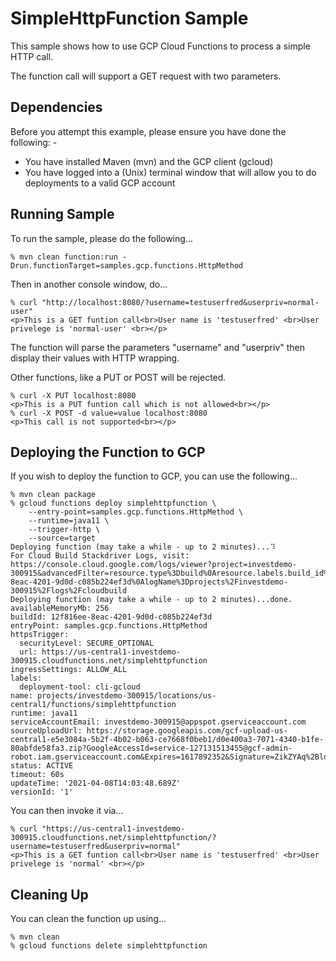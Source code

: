 SimpleHttpFunction Sample
=========================

This sample shows how to use GCP Cloud Functions to process a simple HTTP call.

The function call will support a GET request with two parameters.

Dependencies
------------
Before you attempt this example, please ensure you have done the following: -
- You have installed Maven (mvn) and the GCP client (gcloud)
- You have logged into a (Unix) terminal window that will allow you to do deployments to a valid GCP account

Running Sample
--------------
To run the sample, please do the following...

    % mvn clean function:run -Drun.functionTarget=samples.gcp.functions.HttpMethod

Then in another console window, do...

    % curl "http://localhost:8080/?username=testuserfred&userpriv=normal-user"
    <p>This is a GET funtion call<br>User name is 'testuserfred' <br>User privelege is 'normal-user' <br></p>

The function will parse the parameters "username" and "userpriv" then display their values with HTTP wrapping.

Other functions, like a PUT or POST will be rejected.

    % curl -X PUT localhost:8080
    <p>This is a PUT funtion call which is not allowed<br></p>
    % curl -X POST -d value=value localhost:8080
    <p>This call is not supported<br></p>

Deploying the Function to GCP
-----------------------------
If you wish to deploy the function to GCP, you can use the following...

    % mvn clean package
    % gcloud functions deploy simplehttpfunction \
        --entry-point=samples.gcp.functions.HttpMethod \
        --runtime=java11 \
        --trigger-http \
        --source=target
    Deploying function (may take a while - up to 2 minutes)...⠹                                                  
    For Cloud Build Stackdriver Logs, visit: https://console.cloud.google.com/logs/viewer?project=investdemo-300915&advancedFilter=resource.type%3Dbuild%0Aresource.labels.build_id%3D12f816ee-8eac-4201-9d0d-c085b224ef3d%0AlogName%3Dprojects%2Finvestdemo-300915%2Flogs%2Fcloudbuild
    Deploying function (may take a while - up to 2 minutes)...done.                                              
    availableMemoryMb: 256
    buildId: 12f816ee-8eac-4201-9d0d-c085b224ef3d
    entryPoint: samples.gcp.functions.HttpMethod
    httpsTrigger:
      securityLevel: SECURE_OPTIONAL
      url: https://us-central1-investdemo-300915.cloudfunctions.net/simplehttpfunction
    ingressSettings: ALLOW_ALL
    labels:
      deployment-tool: cli-gcloud
    name: projects/investdemo-300915/locations/us-central1/functions/simplehttpfunction
    runtime: java11
    serviceAccountEmail: investdemo-300915@appspot.gserviceaccount.com
    sourceUploadUrl: https://storage.googleapis.com/gcf-upload-us-central1-e5e3084a-5b2f-4b02-b063-ce7668f0beb1/d0e400a3-7071-4340-b1fe-80abfde58fa3.zip?GoogleAccessId=service-127131513455@gcf-admin-robot.iam.gserviceaccount.com&Expires=1617892352&Signature=ZikZYAq%2BldK%2FAS1lSe%2Fs51JjiaVRvqYC1uad87nh8xrLJNn8kdB5WZKa8b%2F1XjyGZucnxmGFV%2BndliiLJzoxbdsy7RTjKhOVSfB2QMxIQxNOpbMY5VoJQIHW6CzjEB%2FDq0MjTohrJ6wpu8DIQmugbcEfjaBDflTTrwg%2Bk6z36DFSUg03zWMZjhi9h0VDWB3AdeyTSgdzTyEOqMhISJYOwazf8%2FYKdwWQEO7STcouWEM3W9pSp7NT9JyXKcK7p1aINrrsiWT64iJwk9n3OV7iwyCXK0fB10E%2FV23y3V0jqLrDOUIhIawCAchJNi6RfTMQQbjX1u0UDs%2B%2BbFqvSMFGAA%3D%3D
    status: ACTIVE
    timeout: 60s
    updateTime: '2021-04-08T14:03:48.689Z'
    versionId: '1'

You can then invoke it via...

    % curl "https://us-central1-investdemo-300915.cloudfunctions.net/simplehttpfunction/?username=testuserfred&userpriv=normal"
    <p>This is a GET funtion call<br>User name is 'testuserfred' <br>User privelege is 'normal' <br></p>

Cleaning Up
-----------
You can clean the function up using...

    % mvn clean
    % gcloud functions delete simplehttpfunction


